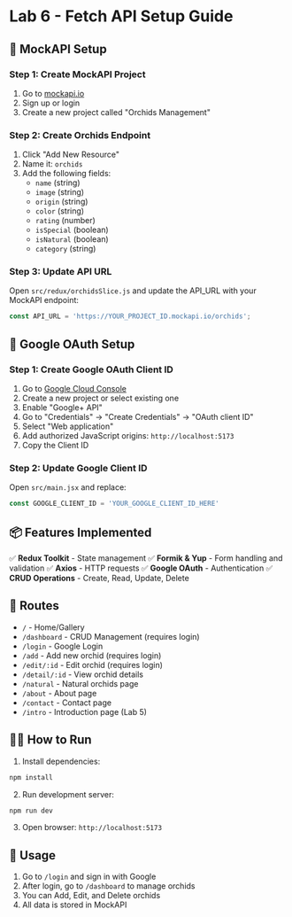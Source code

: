 # Lab 6 - Fetch API Setup Guide

## 🚀 MockAPI Setup

### Step 1: Create MockAPI Project
1. Go to [mockapi.io](https://mockapi.io/)
2. Sign up or login
3. Create a new project called "Orchids Management"

### Step 2: Create Orchids Endpoint
1. Click "Add New Resource"
2. Name it: `orchids`
3. Add the following fields:
   - `name` (string)
   - `image` (string)
   - `origin` (string)
   - `color` (string)
   - `rating` (number)
   - `isSpecial` (boolean)
   - `isNatural` (boolean)
   - `category` (string)

### Step 3: Update API URL
Open `src/redux/orchidsSlice.js` and update the API_URL with your MockAPI endpoint:
```javascript
const API_URL = 'https://YOUR_PROJECT_ID.mockapi.io/orchids';
```

## 🔐 Google OAuth Setup

### Step 1: Create Google OAuth Client ID
1. Go to [Google Cloud Console](https://console.cloud.google.com/)
2. Create a new project or select existing one
3. Enable "Google+ API"
4. Go to "Credentials" → "Create Credentials" → "OAuth client ID"
5. Select "Web application"
6. Add authorized JavaScript origins: `http://localhost:5173`
7. Copy the Client ID

### Step 2: Update Google Client ID
Open `src/main.jsx` and replace:
```javascript
const GOOGLE_CLIENT_ID = 'YOUR_GOOGLE_CLIENT_ID_HERE'
```

## 📦 Features Implemented

✅ **Redux Toolkit** - State management
✅ **Formik & Yup** - Form handling and validation
✅ **Axios** - HTTP requests
✅ **Google OAuth** - Authentication
✅ **CRUD Operations** - Create, Read, Update, Delete

## 🎯 Routes

- `/` - Home/Gallery
- `/dashboard` - CRUD Management (requires login)
- `/login` - Google Login
- `/add` - Add new orchid (requires login)
- `/edit/:id` - Edit orchid (requires login)
- `/detail/:id` - View orchid details
- `/natural` - Natural orchids page
- `/about` - About page
- `/contact` - Contact page
- `/intro` - Introduction page (Lab 5)

## 🏃‍♂️ How to Run

1. Install dependencies:
```bash
npm install
```

2. Run development server:
```bash
npm run dev
```

3. Open browser: `http://localhost:5173`

## 🔑 Usage

1. Go to `/login` and sign in with Google
2. After login, go to `/dashboard` to manage orchids
3. You can Add, Edit, and Delete orchids
4. All data is stored in MockAPI
